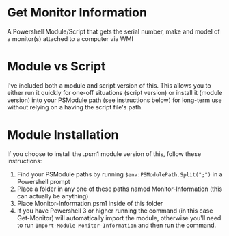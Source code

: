 # Get Monitor Information
A Powershell Module/Script that gets the serial number, make and model of a monitor(s) attached to a computer via WMI

# Module vs Script
I've included both a module and script version of this. This allows you to either run it quickly for one-off situations (script version) or install it (module version) into your PSModule path (see instructions below) for long-term use without relying on a having the script file's path.

# Module Installation
If you choose to install the .psm1 module version of this, follow these instructions:
1. Find your PSModule paths by running `$env:PSModulePath.Split(";")` in a Powershell prompt
2. Place a folder in any one of these paths named Monitor-Information (this can actually be anything)
3. Place Monitor-Information.psm1 inside of this folder
4. If you have Powershell 3 or higher running the command (in this case Get-Monitor) will automatically import the module, otherwise you'll need to run `Import-Module Monitor-Information` and then run the command.
